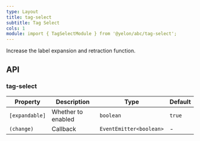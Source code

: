 ```yaml
---
type: Layout
title: tag-select
subtitle: Tag Select
cols: 1
module: import { TagSelectModule } from '@yelon/abc/tag-select';
---
```


Increase the label expansion and retraction function.

## API

### tag-select

| Property | Description | Type | Default |
|----------|-------------|------|---------|
| `[expandable]` | Whether to enabled | `boolean` | `true` |
| `(change)` | Callback | `EventEmitter<boolean>` | - |
